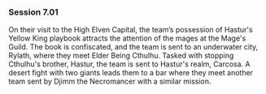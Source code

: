 ### Session 7.01 ###

On their visit to the High Elven Capital, the team’s possession of Hastur's Yellow King playbook attracts the attention of the mages at the Mage's Guild. The book is confiscated, and the team is sent to an underwater city, Rylath, where they meet Elder Being Cthulhu. Tasked with stopping Cthulhu's brother, Hastur, the team is sent to Hastur's realm, Carcosa. A desert fight with two giants leads them to a bar where they meet another team sent by Djimm the Necromancer with a similar mission.